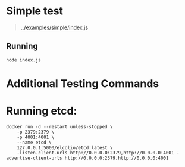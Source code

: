 # Simple test

> [../examples/simple/index.js](../examples/simple/index.js)

## Running

`node index.js`

# Additional Testing Commands

# Running etcd:

```
docker run -d --restart unless-stopped \
    -p 2379:2379 \
    -p 4001:4001 \
    --name etcd \
    127.0.0.1:5000/elcolio/etcd:latest \
    -listen-client-urls http://0.0.0.0:2379,http://0.0.0.0:4001 -advertise-client-urls http://0.0.0.0:2379,http://0.0.0.0:4001
```